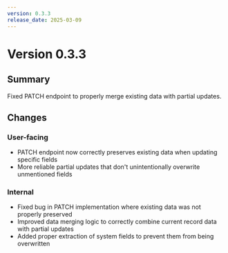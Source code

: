 ```yaml
---
version: 0.3.3
release_date: 2025-03-09
---
```


# Version 0.3.3

## Summary
Fixed PATCH endpoint to properly merge existing data with partial updates.

## Changes

### User-facing
- PATCH endpoint now correctly preserves existing data when updating specific fields
- More reliable partial updates that don't unintentionally overwrite unmentioned fields

### Internal
- Fixed bug in PATCH implementation where existing data was not properly preserved
- Improved data merging logic to correctly combine current record data with partial updates
- Added proper extraction of system fields to prevent them from being overwritten 